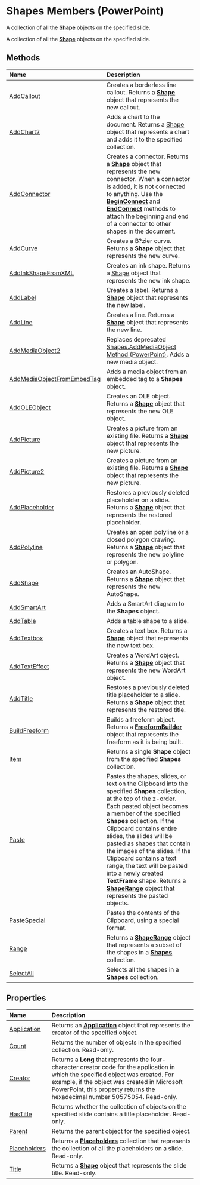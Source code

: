 
# Shapes Members (PowerPoint)
A collection of all the  **[Shape](1da93849-99e0-827e-ced3-c6cf7f8569f3.md)** objects on the specified slide.

A collection of all the  **[Shape](1da93849-99e0-827e-ced3-c6cf7f8569f3.md)** objects on the specified slide.


## Methods



|**Name**|**Description**|
|:-----|:-----|
|[AddCallout](e4b468d7-793a-09ae-fcfc-6a73db93c90e.md)|Creates a borderless line callout. Returns a  **[Shape](1da93849-99e0-827e-ced3-c6cf7f8569f3.md)** object that represents the new callout.|
|[AddChart2](07f225bc-1c0d-cca5-b6a3-9de0a018eb4c.md)|Adds a chart to the document. Returns a [Shape](1da93849-99e0-827e-ced3-c6cf7f8569f3.md) object that represents a chart and adds it to the specified collection.|
|[AddConnector](407eee86-11c1-7bee-ed25-aba71a930a1c.md)|Creates a connector. Returns a  **[Shape](1da93849-99e0-827e-ced3-c6cf7f8569f3.md)** object that represents the new connector. When a connector is added, it is not connected to anything. Use the **[BeginConnect](d8762e6c-e628-b290-9847-a60bdd1f297e.md)** and **[EndConnect](b1a864e3-c2c2-ceeb-ac7c-5a26e7248dbe.md)** methods to attach the beginning and end of a connector to other shapes in the document.|
|[AddCurve](47f90182-a71b-a028-c43f-a85d59d2a56b.md)|Creates a B?zier curve. Returns a  **[Shape](1da93849-99e0-827e-ced3-c6cf7f8569f3.md)** object that represents the new curve.|
|[AddInkShapeFromXML](88a395ac-b11e-d42e-f4b4-b41bf1d1347e.md)|Creates an ink shape. Returns a [Shape](1da93849-99e0-827e-ced3-c6cf7f8569f3.md) object that represents the new ink shape.|
|[AddLabel](b744daf1-5b99-9649-8b97-d3f2193373c1.md)|Creates a label. Returns a  **[Shape](1da93849-99e0-827e-ced3-c6cf7f8569f3.md)** object that represents the new label.|
|[AddLine](9dbe640b-5ba4-a620-d3c6-4a2d0cc2bc27.md)|Creates a line. Returns a  **[Shape](1da93849-99e0-827e-ced3-c6cf7f8569f3.md)** object that represents the new line.|
|[AddMediaObject2](157499e5-1b90-d85f-b1d8-85a115fc907e.md)|Replaces deprecated [Shapes.AddMediaObject Method (PowerPoint)](7e2ab704-7fd4-86d7-3f61-8d69c13b5685.md). Adds a new media object. |
|[AddMediaObjectFromEmbedTag](c463e7e2-8bac-8762-fec8-e1e84847907b.md)|Adds a media object from an embedded tag to a  **Shapes** object.|
|[AddOLEObject](88a5aa63-0531-b9d8-43d2-5a995b91b189.md)|Creates an OLE object. Returns a  **[Shape](1da93849-99e0-827e-ced3-c6cf7f8569f3.md)** object that represents the new OLE object.|
|[AddPicture](af432432-b09b-3ca6-d392-132bd78251c7.md)|Creates a picture from an existing file. Returns a  **[Shape](1da93849-99e0-827e-ced3-c6cf7f8569f3.md)** object that represents the new picture.|
|[AddPicture2](2956fa14-40bb-458a-aef1-caceab15e067.md)|Creates a picture from an existing file. Returns a  **[Shape](1da93849-99e0-827e-ced3-c6cf7f8569f3.md)** object that represents the new picture.|
|[AddPlaceholder](10927d59-1810-2f91-eb52-c42113570ccc.md)|Restores a previously deleted placeholder on a slide. Returns a  **[Shape](1da93849-99e0-827e-ced3-c6cf7f8569f3.md)** object that represents the restored placeholder.|
|[AddPolyline](e42c4f7a-de68-88bf-d250-28e642b56232.md)|Creates an open polyline or a closed polygon drawing. Returns a  **[Shape](1da93849-99e0-827e-ced3-c6cf7f8569f3.md)** object that represents the new polyline or polygon.|
|[AddShape](2bc6cce5-3461-61ff-083d-bd36ee71cb59.md)|Creates an AutoShape. Returns a  **[Shape](1da93849-99e0-827e-ced3-c6cf7f8569f3.md)** object that represents the new AutoShape.|
|[AddSmartArt](5bd66a76-a31c-3633-7aae-f24e0a92021c.md)|Adds a SmartArt diagram to the  **Shapes** object.|
|[AddTable](77ce193e-10f7-25f4-a6f8-99d7d2b781ad.md)|Adds a table shape to a slide.|
|[AddTextbox](0c7c6093-48f6-e1f1-1837-e69d6ef13e57.md)|Creates a text box. Returns a  **[Shape](1da93849-99e0-827e-ced3-c6cf7f8569f3.md)** object that represents the new text box.|
|[AddTextEffect](4428ac57-c704-475a-1640-78a556e9ac3d.md)|Creates a WordArt object. Returns a  **[Shape](1da93849-99e0-827e-ced3-c6cf7f8569f3.md)** object that represents the new WordArt object.|
|[AddTitle](1fe13529-526a-1b29-7589-c155f9e46379.md)|Restores a previously deleted title placeholder to a slide. Returns a  **[Shape](1da93849-99e0-827e-ced3-c6cf7f8569f3.md)** object that represents the restored title.|
|[BuildFreeform](330ea348-9f8c-c418-d67f-e4fd6c105c59.md)|Builds a freeform object. Returns a  **[FreeformBuilder](fa188c8b-0781-dc9d-dd8d-3fc24c02d086.md)** object that represents the freeform as it is being built.|
|[Item](f6c5eac1-3b65-3023-3b7a-557c7bfb0f02.md)|Returns a single  **Shape** object from the specified **Shapes** collection.|
|[Paste](8aa534f8-bd59-3945-cc1f-45ffc3883bf7.md)|Pastes the shapes, slides, or text on the Clipboard into the specified  **Shapes** collection, at the top of the z-order. Each pasted object becomes a member of the specified **Shapes** collection. If the Clipboard contains entire slides, the slides will be pasted as shapes that contain the images of the slides. If the Clipboard contains a text range, the text will be pasted into a newly created **TextFrame** shape. Returns a **[ShapeRange](0a194183-380e-ffb6-9336-b5bd311e917d.md)** object that represents the pasted objects.|
|[PasteSpecial](6a1e5b6d-da09-fae8-7165-0c9bf71d525c.md)|Pastes the contents of the Clipboard, using a special format.|
|[Range](5ee926d9-5b30-a26b-7365-f4709a1a7bdb.md)|Returns a  **[ShapeRange](0a194183-380e-ffb6-9336-b5bd311e917d.md)** object that represents a subset of the shapes in a **[Shapes](eb208855-254e-1a0f-884b-4a5edcfd584d.md)** collection.|
|[SelectAll](9d3f5b93-2a8b-5b9a-d725-729baa190a38.md)|Selects all the shapes in a  **[Shapes](eb208855-254e-1a0f-884b-4a5edcfd584d.md)** collection.|

## Properties



|**Name**|**Description**|
|:-----|:-----|
|[Application](23c2ea6f-ed51-4a1a-0e00-94f891242c0a.md)|Returns an  **[Application](978c2b99-4271-b953-4283-73b5f3d96f41.md)** object that represents the creator of the specified object.|
|[Count](bc313541-1e87-cc85-e489-80d53f18abe5.md)|Returns the number of objects in the specified collection. Read-only.|
|[Creator](495a5a34-efdb-784e-8748-7bc6005e7ffd.md)|Returns a  **Long** that represents the four-character creator code for the application in which the specified object was created. For example, if the object was created in Microsoft PowerPoint, this property returns the hexadecimal number 50575054. Read-only.|
|[HasTitle](0754bda8-7e19-6dd1-55a3-2b19541480b9.md)|Returns whether the collection of objects on the specified slide contains a title placeholder. Read-only.|
|[Parent](b6d9ba88-0073-3482-b7fb-5f9d36f79b48.md)|Returns the parent object for the specified object.|
|[Placeholders](2926d893-056a-0805-85ba-681e64bf81ed.md)|Returns a  **[Placeholders](d16e06e4-185a-1b99-52a7-4787a4990684.md)** collection that represents the collection of all the placeholders on a slide. Read-only.|
|[Title](61e5f162-d9dd-f8d3-6c15-d5a40c00c10f.md)|Returns a  **[Shape](1da93849-99e0-827e-ced3-c6cf7f8569f3.md)** object that represents the slide title. Read-only.|
